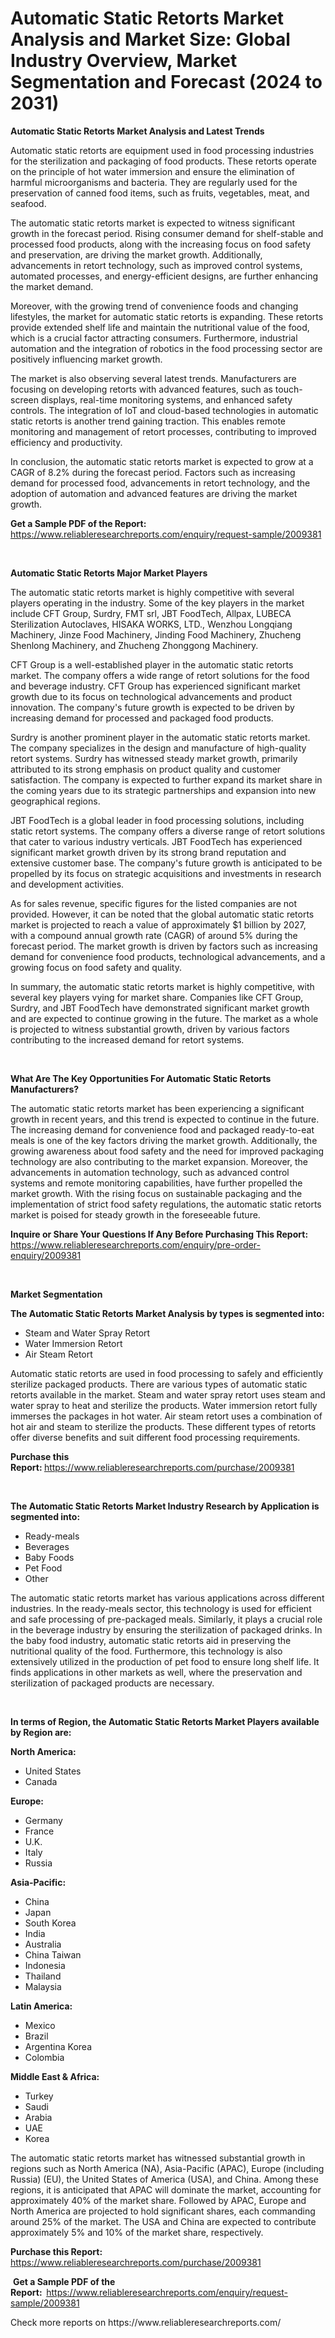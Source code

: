 <p><h1>Automatic Static Retorts Market Analysis and Market Size: Global Industry Overview, Market Segmentation and Forecast (2024 to 2031)</h1></p><p><strong>Automatic Static Retorts Market Analysis and Latest Trends</strong></p>
<p><p>Automatic static retorts are equipment used in food processing industries for the sterilization and packaging of food products. These retorts operate on the principle of hot water immersion and ensure the elimination of harmful microorganisms and bacteria. They are regularly used for the preservation of canned food items, such as fruits, vegetables, meat, and seafood.</p><p>The automatic static retorts market is expected to witness significant growth in the forecast period. Rising consumer demand for shelf-stable and processed food products, along with the increasing focus on food safety and preservation, are driving the market growth. Additionally, advancements in retort technology, such as improved control systems, automated processes, and energy-efficient designs, are further enhancing the market demand.</p><p>Moreover, with the growing trend of convenience foods and changing lifestyles, the market for automatic static retorts is expanding. These retorts provide extended shelf life and maintain the nutritional value of the food, which is a crucial factor attracting consumers. Furthermore, industrial automation and the integration of robotics in the food processing sector are positively influencing market growth.</p><p>The market is also observing several latest trends. Manufacturers are focusing on developing retorts with advanced features, such as touch-screen displays, real-time monitoring systems, and enhanced safety controls. The integration of IoT and cloud-based technologies in automatic static retorts is another trend gaining traction. This enables remote monitoring and management of retort processes, contributing to improved efficiency and productivity.</p><p>In conclusion, the automatic static retorts market is expected to grow at a CAGR of 8.2% during the forecast period. Factors such as increasing demand for processed food, advancements in retort technology, and the adoption of automation and advanced features are driving the market growth.</p></p>
<p><strong>Get a Sample PDF of the Report:&nbsp;</strong> <a href="https://www.reliableresearchreports.com/enquiry/request-sample/2009381">https://www.reliableresearchreports.com/enquiry/request-sample/2009381</a></p>
<p>&nbsp;</p>
<p><strong>Automatic Static Retorts Major Market Players</strong></p>
<p><p>The automatic static retorts market is highly competitive with several players operating in the industry. Some of the key players in the market include CFT Group, Surdry, FMT srl, JBT FoodTech, Allpax, LUBECA Sterilization Autoclaves, HISAKA WORKS, LTD., Wenzhou Longqiang Machinery, Jinze Food Machinery, Jinding Food Machinery, Zhucheng Shenlong Machinery, and Zhucheng Zhonggong Machinery.</p><p>CFT Group is a well-established player in the automatic static retorts market. The company offers a wide range of retort solutions for the food and beverage industry. CFT Group has experienced significant market growth due to its focus on technological advancements and product innovation. The company's future growth is expected to be driven by increasing demand for processed and packaged food products.</p><p>Surdry is another prominent player in the automatic static retorts market. The company specializes in the design and manufacture of high-quality retort systems. Surdry has witnessed steady market growth, primarily attributed to its strong emphasis on product quality and customer satisfaction. The company is expected to further expand its market share in the coming years due to its strategic partnerships and expansion into new geographical regions.</p><p>JBT FoodTech is a global leader in food processing solutions, including static retort systems. The company offers a diverse range of retort solutions that cater to various industry verticals. JBT FoodTech has experienced significant market growth driven by its strong brand reputation and extensive customer base. The company's future growth is anticipated to be propelled by its focus on strategic acquisitions and investments in research and development activities.</p><p>As for sales revenue, specific figures for the listed companies are not provided. However, it can be noted that the global automatic static retorts market is projected to reach a value of approximately $1 billion by 2027, with a compound annual growth rate (CAGR) of around 5% during the forecast period. The market growth is driven by factors such as increasing demand for convenience food products, technological advancements, and a growing focus on food safety and quality.</p><p>In summary, the automatic static retorts market is highly competitive, with several key players vying for market share. Companies like CFT Group, Surdry, and JBT FoodTech have demonstrated significant market growth and are expected to continue growing in the future. The market as a whole is projected to witness substantial growth, driven by various factors contributing to the increased demand for retort systems.</p></p>
<p>&nbsp;</p>
<p><strong>What Are The Key Opportunities For Automatic Static Retorts Manufacturers?</strong></p>
<p><p>The automatic static retorts market has been experiencing a significant growth in recent years, and this trend is expected to continue in the future. The increasing demand for convenience food and packaged ready-to-eat meals is one of the key factors driving the market growth. Additionally, the growing awareness about food safety and the need for improved packaging technology are also contributing to the market expansion. Moreover, the advancements in automation technology, such as advanced control systems and remote monitoring capabilities, have further propelled the market growth. With the rising focus on sustainable packaging and the implementation of strict food safety regulations, the automatic static retorts market is poised for steady growth in the foreseeable future.</p></p>
<p><strong>Inquire or Share Your Questions If Any Before Purchasing This Report:</strong> <a href="https://www.reliableresearchreports.com/enquiry/pre-order-enquiry/2009381">https://www.reliableresearchreports.com/enquiry/pre-order-enquiry/2009381</a></p>
<p>&nbsp;</p>
<p><strong>Market Segmentation</strong></p>
<p><strong>The Automatic Static Retorts Market Analysis by types is segmented into:</strong></p>
<p><ul><li>Steam and Water Spray Retort</li><li>Water Immersion Retort</li><li>Air Steam Retort</li></ul></p>
<p><p>Automatic static retorts are used in food processing to safely and efficiently sterilize packaged products. There are various types of automatic static retorts available in the market. Steam and water spray retort uses steam and water spray to heat and sterilize the products. Water immersion retort fully immerses the packages in hot water. Air steam retort uses a combination of hot air and steam to sterilize the products. These different types of retorts offer diverse benefits and suit different food processing requirements.</p></p>
<p><strong>Purchase this Report:&nbsp;</strong><a href="https://www.reliableresearchreports.com/purchase/2009381">https://www.reliableresearchreports.com/purchase/2009381</a></p>
<p>&nbsp;</p>
<p><strong>The Automatic Static Retorts Market Industry Research by Application is segmented into:</strong></p>
<p><ul><li>Ready-meals</li><li>Beverages</li><li>Baby Foods</li><li>Pet Food</li><li>Other</li></ul></p>
<p><p>The automatic static retorts market has various applications across different industries. In the ready-meals sector, this technology is used for efficient and safe processing of pre-packaged meals. Similarly, it plays a crucial role in the beverage industry by ensuring the sterilization of packaged drinks. In the baby food industry, automatic static retorts aid in preserving the nutritional quality of the food. Furthermore, this technology is also extensively utilized in the production of pet food to ensure long shelf life. It finds applications in other markets as well, where the preservation and sterilization of packaged products are necessary.</p></p>
<p>&nbsp;</p>
<p><strong>In terms of Region, the Automatic Static Retorts Market Players available by Region are:</strong></p>
<p>
    <p> <strong> North America: </strong>
        <ul>
            <li>United States</li>
            <li>Canada</li>
        </ul>
        </p> 
    <p> <strong> Europe: </strong>
        <ul>
            <li>Germany</li>
            <li>France</li>
            <li>U.K.</li>
            <li>Italy</li>
            <li>Russia</li>
        </ul>
        </p> 
    <p> <strong> Asia-Pacific: </strong>
        <ul>
            <li>China</li>
            <li>Japan</li>
            <li>South Korea</li>
            <li>India</li>
            <li>Australia</li>
            <li>China Taiwan</li>
            <li>Indonesia</li>
            <li>Thailand</li>
            <li>Malaysia</li>
        </ul>
        </p> 
    <p> <strong> Latin America: </strong>
        <ul>
            <li>Mexico</li>
            <li>Brazil</li>
            <li>Argentina Korea</li>
            <li>Colombia</li>
        </ul>
        </p> 
    <p> <strong> Middle East & Africa: </strong>
        <ul>
            <li>Turkey</li>
            <li>Saudi</li>
            <li>Arabia</li>
            <li>UAE</li>
            <li>Korea</li>
        </ul>
    </p>
    </p>
<p><p>The automatic static retorts market has witnessed substantial growth in regions such as North America (NA), Asia-Pacific (APAC), Europe (including Russia) (EU), the United States of America (USA), and China. Among these regions, it is anticipated that APAC will dominate the market, accounting for approximately 40% of the market share. Followed by APAC, Europe and North America are projected to hold significant shares, each commanding around 25% of the market. The USA and China are expected to contribute approximately 5% and 10% of the market share, respectively.</p></p>
<p><strong>Purchase this Report: </strong><a href="https://www.reliableresearchreports.com/purchase/2009381">https://www.reliableresearchreports.com/purchase/2009381</a></p>
<p>&nbsp;<strong>Get a Sample PDF of the Report:&nbsp;&nbsp;</strong><a href="https://www.reliableresearchreports.com/enquiry/request-sample/2009381">https://www.reliableresearchreports.com/enquiry/request-sample/2009381</a></p>
<p><strong></strong></p>
<p>Check more reports on https://www.reliableresearchreports.com/</p>